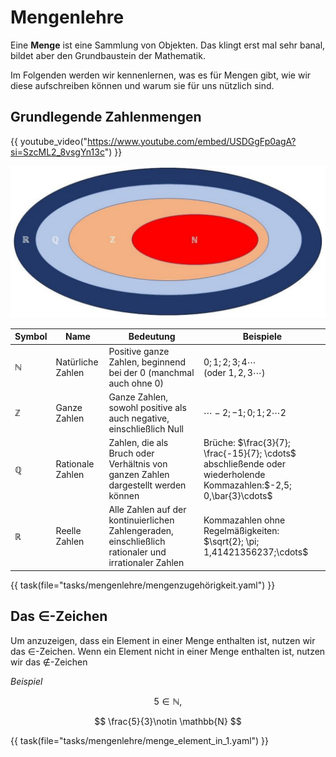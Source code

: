 # Mengenlehre

Eine **Menge** ist eine Sammlung von Objekten. Das klingt erst mal sehr banal,
bildet aber den Grundbaustein der Mathematik.

Im Folgenden werden wir kennenlernen, was es für Mengen gibt, wie wir diese aufschreiben können
und warum sie für uns nützlich sind.

## Grundlegende Zahlenmengen

{{ youtube_video("https://www.youtube.com/embed/USDGgFp0agA?si=SzcML2_8vsgYn13c") }}

![Venn-Diagramm der Grundmengen](../../pictures/grundmengen_venn_diagram.png)

| Symbol       | Name              | Bedeutung                                                                                             | Beispiele                                                                                                              |
|--------------|-------------------|-------------------------------------------------------------------------------------------------------|------------------------------------------------------------------------------------------------------------------------|
| $\mathbb{N}$ | Natürliche Zahlen | Positive ganze Zahlen, beginnend bei der 0 (manchmal auch ohne 0)                                     | $0; 1; 2; 3; 4\cdots$ <br/> (oder $1, 2, 3\cdots$)                                                                     |
| $\mathbb{Z}$ | Ganze Zahlen      | Ganze Zahlen, sowohl positive als auch negative, einschließlich Null                                  | $\cdots -2; -1; 0; 1; 2 \cdots2$                                                                                       |
| $\mathbb{Q}$ | Rationale Zahlen  | Zahlen, die als Bruch oder Verhältnis von ganzen Zahlen dargestellt werden können                     | Brüche: $\frac{3}{7}; \frac{-15}{7}; \cdots$<br/> abschließende oder wiederholende Kommazahlen:$-2,5; 0,\bar{3}\cdots$ |
| $\mathbb{R}$ | Reelle Zahlen     | Alle Zahlen auf der kontinuierlichen Zahlengeraden, einschließlich rationaler und irrationaler Zahlen | Kommazahlen ohne Regelmäßigkeiten: $\sqrt{2}; \pi; 1,41421356237;\cdots$                                               |

{{ task(file="tasks/mengenlehre/mengenzugehörigkeit.yaml") }}

## Das $\in$-Zeichen

Um anzuzeigen, dass ein Element in einer Menge enthalten ist, nutzen wir das $\in$-Zeichen.
Wenn ein Element nicht in einer Menge enthalten ist, nutzen wir das $\notin$-Zeichen

_Beispiel_

$$
5\in \mathbb{N},
$$

$$
\frac{5}{3}\notin \mathbb{N}
$$

{{ task(file="tasks/mengenlehre/menge_element_in_1.yaml") }}
